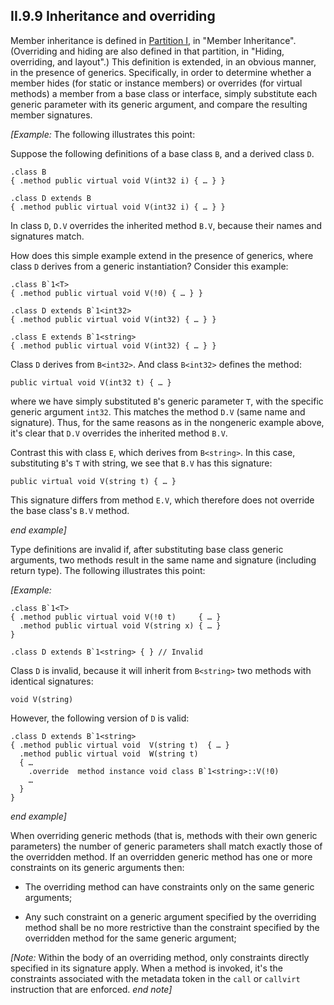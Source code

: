 ## II.9.9 Inheritance and overriding

Member inheritance is defined in [Partition I](#todo-missing-hyperlink), in "Member Inheritance". (Overriding and hiding are also defined in that partition, in "Hiding, overriding, and layout".) This definition is extended, in an obvious manner, in the presence of generics. Specifically, in order to determine whether a member hides (for static or instance members) or overrides (for virtual methods) a member from a base class or interface, simply substitute each generic parameter with its generic argument, and compare the resulting member signatures.

_[Example:_ The following illustrates this point:

Suppose the following definitions of a base class `B`, and a derived class `D`.

 ```ilasm
 .class B
 { .method public virtual void V(int32 i) { … } }

 .class D extends B
 { .method public virtual void V(int32 i) { … } }
 ```

In class `D`, `D.V` overrides the inherited method `B.V`, because their names and signatures match.

How does this simple example extend in the presence of generics, where class `D` derives from a generic instantiation? Consider this example:

 ```ilasm
 .class B`1<T>
 { .method public virtual void V(!0) { … } }

 .class D extends B`1<int32>
 { .method public virtual void V(int32) { … } }

 .class E extends B`1<string>
 { .method public virtual void V(int32) { … } }
 ```

Class `D` derives from `B<int32>`. And class `B<int32>` defines the method:

 ```ilasm
 public virtual void V(int32 t) { … }
 ```

where we have simply substituted `B`'s generic parameter `T`, with the specific generic argument `int32`. This matches the method `D.V` (same name and signature). Thus, for the same reasons as in the nongeneric example above, it's clear that `D.V` overrides the inherited method `B.V`.

Contrast this with class `E`, which derives from `B<string>`. In this case, substituting `B`'s `T` with string, we see that `B.V` has this signature:

 ```ilasm
 public virtual void V(string t) { … }
 ```

This signature differs from method `E.V`, which therefore does not override the base class's `B.V` method.

_end example]_

Type definitions are invalid if, after substituting base class generic arguments, two methods result in the same name and signature (including return type). The following illustrates this point:

_[Example:_

 ```ilasm
 .class B`1<T>
 { .method public virtual void V(!0 t)     { … }
   .method public virtual void V(string x) { … }
 }

 .class D extends B`1<string> { } // Invalid
 ```

Class `D` is invalid, because it will inherit from `B<string>` two methods with identical signatures:

 ```ilasm
 void V(string)
 ```

However, the following version of `D` is valid:

 ```ilasm
 .class D extends B`1<string>
 { .method public virtual void  V(string t)  { … }
   .method public virtual void  W(string t)
   { …
     .override  method instance void class B`1<string>::V(!0)
     …
   }
 }
 ```

_end example]_

When overriding generic methods (that is, methods with their own generic parameters) the number of generic parameters shall match exactly those of the overridden method. If an overridden generic method has one or more constraints on its generic arguments then:

 * The overriding method can have constraints only on the same generic arguments;

 * Any such constraint on a generic argument specified by the overriding method shall be no more restrictive than the constraint specified by the overridden method for the same generic argument; 

_[Note:_ Within the body of an overriding method, only constraints directly specified in its signature apply. When a method is invoked, it's the constraints associated with the metadata token in the `call` or `callvirt` instruction that are enforced. _end note]_
